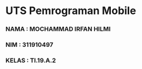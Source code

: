 # UTS Pemrograman Mobile

### NAMA    : MOCHAMMAD IRFAN HILMI
### NIM     : 311910497
### KELAS   : TI.19.A.2
